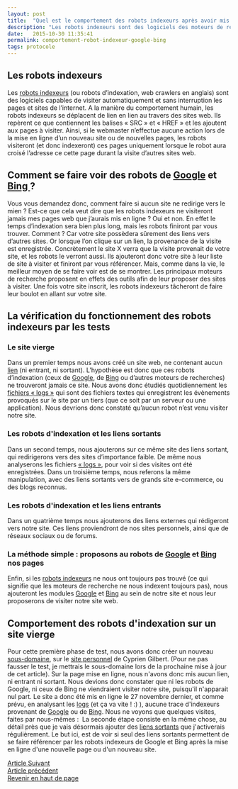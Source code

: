 ```yaml
---
layout: post
title:  "Quel est le comportement des robots indexeurs après avoir mis en ligne un site ou publié de nouvelles pages ?"
description: "Les robots indexeurs sont des logiciels des moteurs de recherche qui visitent et analysent les sites et les pages d'internet. Mais comment se comportent-ils lors d'ajouts de sites ou de nouvelles pages ?"
date:   2015-10-30 11:35:41
permalink: comportement-robot-indexeur-google-bing
tags: protocole
---
```

<h2>Les robots indexeurs</h2>
<p> 
Les <a href="http://www.referencement-web.site/glossaire-referencement-SEO/"> robots indexeurs</a> (ou robots d’indexation, web crawlers en anglais) sont des logiciels capables de visiter automatiquement et sans interruption les pages et sites de l’internet.
A la manière du comportement humain, les robots indexeurs se déplacent de lien en lien au travers des sites web. Ils repèrent ce que contiennent les balises « SRC » et « HREF » et les ajoutent aux pages à visiter.
Ainsi, si le webmaster n’effectue aucune action lors de la mise en ligne d’un nouveau site ou de nouvelles pages, les robots visiteront (et donc indexeront) ces pages uniquement lorsque le robot aura croisé l’adresse ce cette page durant la visite d’autres sites web.

</p>

   <h2>Comment se faire voir des robots de <a href="http://www.referencement-web.site/glossaire-referencement-SEO/">Google</a> et<a href="http://www.referencement-web.site/glossaire-referencement-SEO/"> Bing </a>?</h2>
<p>
Vous vous demandez donc, comment faire si aucun site ne redirige vers le mien ? Est-ce que cela veut dire que les robots indexeurs ne visiteront jamais mes pages web que j’aurais mis en ligne ? 
Oui et non. En effet le temps d’indexation sera bien plus long, mais les robots finiront par vous trouver. Comment ? Car votre site possèdera sûrement des liens vers d’autres sites. Or lorsque l’on clique sur un lien, la provenance de la visite est enregistrée. Concrètement le site X verra que la visite provenait de votre site, et les robots le verront aussi. Ils ajouteront donc votre site à leur liste de site à visiter et finiront par vous référencer.
Mais, comme dans la vie, le meilleur moyen de se faire voir est de se montrer. Les principaux moteurs de recherche proposent en effets des outils afin de leur proposer des sites à visiter. Une fois votre site inscrit, les robots indexeurs tâcheront de faire leur boulot en allant sur votre site.

</p>

   <h2>La vérification du fonctionnement des robots indexeurs par les tests</h2>
<p>
  <h3>Le site vierge</h3>
Dans un premier temps nous avons créé un site web, ne contenant aucun <a href="http://www.referencement-web.site/glossaire-referencement-SEO/">lien</a> (ni entrant, ni sortant). L’hypothèse est donc que ces robots d’indexation (ceux de <a href="http://www.referencement-web.site/glossaire-referencement-SEO/">Google</a>, de <a href="http://www.referencement-web.site/glossaire-referencement-SEO/">Bing</a> ou d’autres moteurs de recherches) ne trouveront jamais ce site. Nous avons donc étudiés quotidiennement les <a href="http://www.referencement-web.site/glossaire-referencement-SEO/">fichiers « logs »</a> qui sont des fichiers textes qui enregistrent les évènements provoqués sur le site par un tiers (que ce soit par un serveur ou une application). Nous devrions donc constaté qu’aucun robot n’est venu visiter notre site.
<h3>Les robots d'indexation et les liens sortants</h3>
Dans un second temps, nous ajouterons sur ce même site des liens sortant, qui redirigerons vers des sites d’importance faible. De même nous analyserons les fichiers <a href="http://www.referencement-web.site/glossaire-referencement-SEO/">« logs »</a>, pour voir si des visites ont été enregistrées. Dans un troisième temps, nous referons la même manipulation, avec des liens sortants vers de grands site e-commerce, ou des blogs reconnus.
<h3>Les robots d'indexation et les liens entrants</h3>
Dans un quatrième temps nous ajouterons des liens externes qui rédigeront vers notre site. Ces liens proviendront de nos sites personnels, ainsi que de réseaux sociaux ou de forums. 
<h3>La méthode simple : proposons au robots de <a href="http://www.referencement-web.site/glossaire-referencement-SEO/">Google</a> et <a href="http://www.referencement-web.site/glossaire-referencement-SEO/">Bing</a> nos pages</h3>

Enfin, si les <a href="http://www.referencement-web.site/glossaire-referencement-SEO/">robots indexeurs</a> ne nous ont toujours pas trouvé (ce qui signifie que les moteurs de recherche ne nous indexent toujours pas), nous ajouteront les modules <a href="http://www.referencement-web.site/glossaire-referencement-SEO/">Google</a> et <a href="http://www.referencement-web.site/glossaire-referencement-SEO/">Bing</a> au sein de notre site et nous leur proposerons de visiter notre site web.

</p>

<p>
<h2>
   Comportement des robots d'indexation sur un site vierge
</h2>
Pour cette première phase de test, nous avons donc créer un nouveau <a href="http://www.referencement-web.site/glossaire-referencement-SEO/">sous-domaine</a>, sur le <a href="http://cypriengilbert.com">site personnel</a> de Cyprien Gilbert. (Pour ne pas fausser le test, je mettrais le sous-domaine lors de la prochaine mise à jour de cet article). Sur la page mise en ligne, nous n'avons donc mis aucun lien, ni entrant ni sortant. Nous devions donc constater que ni les robots de Google, ni ceux de Bing ne viendraient visiter notre site, puisqu'il n'apparait nul part.
Le site a donc été mis en ligne le 27 novembre dernier, et comme prévu, en analysant les <a href="http://www.referencement-web.site/glossaire-referencement-SEO/">logs</a> (et ça va vite ! :) ), aucune trace d'indexeurs provenant de <a href="http://www.referencement-web.site/glossaire-referencement-SEO/">Google</a> ou de <a href="http://www.referencement-web.site/glossaire-referencement-SEO/"> Bing</a>. Nous ne voyons que quelques visites, faites par nous-mêmes : 
<img></img>
La seconde étape consiste en la même chose, au détail près que je vais désormais ajouter des <a href="http://www.referencement-web.site/glossaire-referencement-SEO/">liens sortants</a> que j'activerais régulièrement. Le but ici, est de voir si seul des liens sortants permettent de se faire référencer par les robots indexeurs de Google et Bing après la mise en ligne d'une nouvelle page ou d'un nouveau site. 


</p>

<p>
   <a href="http://www.referencement-web.site/glossaire-referencement-SEO">Article Suivant</a><br>
   <a href="http://www.referencement-web.site/recherche-mobile-google">Article précédent</a><br>
   <a href="http://www.referencement-web.site/comportement-robot-indexeur-google-bing/">Revenir en haut de page</a>
</p>
